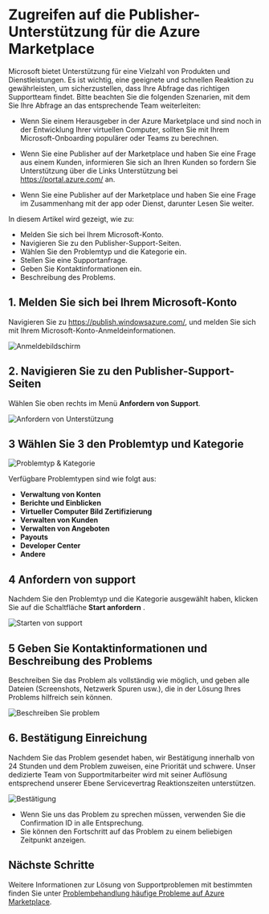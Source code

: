 <properties
   pageTitle="Zugreifen auf die Publisher-Unterstützung für die Azure Marketplace | Microsoft Azure"
   description="Zum Zugriff auf und übermitteln Publisher Kundendienstanfragen von Azure Marketplace"
   services="marketplace-publishing"
   documentationCenter="na"
   authors="v-jeana"
   manager="lakoch"
   editor=""/>

<tags
   ms.service="marketplace"
   ms.devlang="na"
   ms.topic="article"
   ms.tgt_pltfrm="na"
   ms.workload="na"
   ms.date="12/06/2015"
   ms.author="v-jeana; hascipio"/>


# <a name="accessing-publisher-support-for-the-azure-marketplace"></a>Zugreifen auf die Publisher-Unterstützung für die Azure Marketplace

Microsoft bietet Unterstützung für eine Vielzahl von Produkten und Dienstleistungen. Es ist wichtig, eine geeignete und schnellen Reaktion zu gewährleisten, um sicherzustellen, dass Ihre Abfrage das richtigen Supportteam findet. Bitte beachten Sie die folgenden Szenarien, mit dem Sie Ihre Abfrage an das entsprechende Team weiterleiten:

- Wenn Sie einem Herausgeber in der Azure Marketplace und sind noch in der Entwicklung Ihrer virtuellen Computer, sollten Sie mit Ihrem Microsoft-Onboarding populärer oder Teams zu berechnen.

- Wenn Sie eine Publisher auf der Marketplace und haben Sie eine Frage aus einem Kunden, informieren Sie sich an Ihren Kunden so fordern Sie Unterstützung über die Links Unterstützung bei https://portal.azure.com/ an.

- Wenn Sie eine Publisher auf der Marketplace und haben Sie eine Frage im Zusammenhang mit der app oder Dienst, darunter Lesen Sie weiter.

In diesem Artikel wird gezeigt, wie zu:

- Melden Sie sich bei Ihrem Microsoft-Konto.
- Navigieren Sie zu den Publisher-Support-Seiten.
- Wählen Sie den Problemtyp und die Kategorie ein.
- Stellen Sie eine Supportanfrage.
- Geben Sie Kontaktinformationen ein.
- Beschreibung des Problems.

## <a name="1-sign-in-to-your-microsoft-account"></a>1. Melden Sie sich bei Ihrem Microsoft-Konto

Navigieren Sie zu https://publish.windowsazure.com/, und melden Sie sich mit Ihrem Microsoft-Konto-Anmeldeinformationen.

  ![Anmeldebildschirm][1]

## <a name="2-navigate-to-the-publisher-support-pages"></a>2. Navigieren Sie zu den Publisher-Support-Seiten

Wählen Sie oben rechts im Menü **Anfordern von Support**.

  ![Anfordern von Unterstützung][2]

## <a name="3-select-the-problem-type-and-category"></a>3 Wählen Sie 3 den Problemtyp und Kategorie

![Problemtyp & Kategorie][3]

Verfügbare Problemtypen sind wie folgt aus:

  - **Verwaltung von Konten**
  - **Berichte und Einblicken**
  - **Virtueller Computer Bild Zertifizierung**
  - **Verwalten von Kunden**
  - **Verwalten von Angeboten**
  - **Payouts**
  - **Developer Center**
  - **Andere**

## <a name="4-request-support"></a>4 Anfordern von support

Nachdem Sie den Problemtyp und die Kategorie ausgewählt haben, klicken Sie auf die Schaltfläche **Start anfordern** .

![Starten von support][4]

## <a name="5-provide-contact-information-and-describe-the-problem"></a>5 Geben Sie Kontaktinformationen und Beschreibung des Problems

Beschreiben Sie das Problem als vollständig wie möglich, und geben alle Dateien (Screenshots, Netzwerk Spuren usw.), die in der Lösung Ihres Problems hilfreich sein können.

![Beschreiben Sie problem][5]

## <a name="6-submission-confirmation"></a>6. Bestätigung Einreichung

Nachdem Sie das Problem gesendet haben, wir Bestätigung innerhalb von 24 Stunden und dem Problem zuweisen, eine Priorität und schwere. Unser dedizierte Team von Supportmitarbeiter wird mit seiner Auflösung entsprechend unserer Ebene Servicevertrag Reaktionszeiten unterstützen.

![Bestätigung][6]
+ Wenn Sie uns das Problem zu sprechen müssen, verwenden Sie die Confirmation ID in alle Entsprechung.
+ Sie können den Fortschritt auf das Problem zu einem beliebigen Zeitpunkt anzeigen.

## <a name="next-steps"></a>Nächste Schritte

Weitere Informationen zur Lösung von Supportproblemen mit bestimmten finden Sie unter [Problembehandlung häufige Probleme auf Azure Marketplace](marketplace-publishing-support-common-issues.md).

[1]: ./media/marketplace-publishing-get-publisher-support/step1.png
[2]: ./media/marketplace-publishing-get-publisher-support/step2.png
[3]: ./media/marketplace-publishing-get-publisher-support/step3.png
[4]: ./media/marketplace-publishing-get-publisher-support/step4.png
[5]: ./media/marketplace-publishing-get-publisher-support/step5.png
[6]: ./media/marketplace-publishing-get-publisher-support/step6.png
